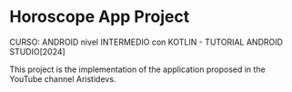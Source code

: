<h1>Horoscope App Project</h1>
<p>CURSO: ANDROID nivel INTERMEDIO con KOTLIN - TUTORIAL ANDROID STUDIO[2024]</p>
<p>This project is the implementation of the application proposed in the YouTube channel Aristidevs.
</p>